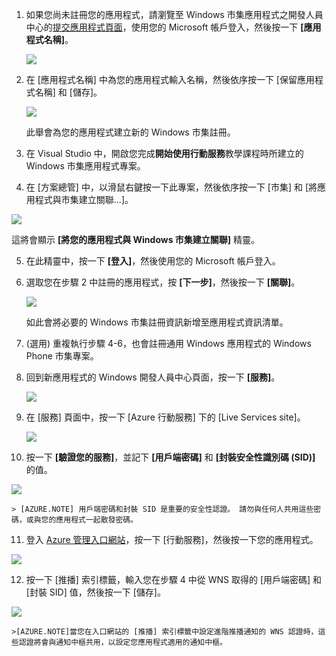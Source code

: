 

1. 如果您尚未註冊您的應用程式，請瀏覽至 Windows 市集應用程式之開發人員中心的[提交應用程式頁面]，使用您的 Microsoft 帳戶登入，然後按一下 **\[應用程式名稱\]**。

   ![](./media/mobile-services-dotnet-backend-notification-hubs-register-windows-store-app/mobile-services-submit-win8-app.png)

2. 在 \[應用程式名稱\] 中為您的應用程式輸入名稱，然後依序按一下 \[保留應用程式名稱\] 和 \[儲存\]。

   ![](./media/mobile-services-dotnet-backend-notification-hubs-register-windows-store-app/mobile-services-win8-app-name.png)

   此舉會為您的應用程式建立新的 Windows 市集註冊。

3. 在 Visual Studio 中，開啟您完成**開始使用行動服務**教學課程時所建立的 Windows 市集應用程式專案。

4. 在 \[方案總管\] 中，以滑鼠右鍵按一下此專案，然後依序按一下 \[市集\] 和 \[將應用程式與市集建立關聯...\]。

  ![](./media/mobile-services-dotnet-backend-notification-hubs-register-windows-store-app/mobile-services-store-association.png)

   這將會顯示 **\[將您的應用程式與 Windows 市集建立關聯\]** 精靈。

5. 在此精靈中，按一下 **\[登入\]**，然後使用您的 Microsoft 帳戶登入。

6. 選取您在步驟 2 中註冊的應用程式，按 **\[下一步\]**，然後按一下 **\[關聯\]**。

   ![](./media/mobile-services-dotnet-backend-notification-hubs-register-windows-store-app/mobile-services-select-app-name.png)

   如此會將必要的 Windows 市集註冊資訊新增至應用程式資訊清單。

7. \(選用\) 重複執行步驟 4-6，也會註冊通用 Windows 應用程式的 Windows Phone 市集專案。

8. 回到新應用程式的 Windows 開發人員中心頁面，按一下 **\[服務\]**。

   ![](./media/mobile-services-dotnet-backend-notification-hubs-register-windows-store-app/mobile-services-win8-edit-app.png)

9. 在 \[服務\] 頁面中，按一下 \[Azure 行動服務\] 下的 \[Live Services site\]。

	![](./media/mobile-services-javascript-backend-register-windows-store-app/mobile-services-win8-edit2-app.png)

10. 按一下 **\[驗證您的服務\]**，並記下 **\[用戶端密碼\]** 和 **\[封裝安全性識別碼 \(SID\)\]** 的值。

   ![](./media/mobile-services-dotnet-backend-notification-hubs-register-windows-store-app/mobile-services-win8-app-push-auth.png)

    > [AZURE.NOTE] 用戶端密碼和封裝 SID 是重要的安全性認證。 請勿與任何人共用這些密碼，或與您的應用程式一起散發密碼。 

11. 登入 [Azure 管理入口網站]，按一下 \[行動服務\]，然後按一下您的應用程式。

   ![](./media/mobile-services-dotnet-backend-notification-hubs-register-windows-store-app/mobile-services-selection.png)

12. 按一下 \[推播\] 索引標籤，輸入您在步驟 4 中從 WNS 取得的 \[用戶端密碼\] 和 \[封裝 SID\] 值，然後按一下 \[儲存\]。	

   ![](./media/mobile-services-dotnet-backend-notification-hubs-register-windows-store-app/mobile-push-tab.png)

	>[AZURE.NOTE]當您在入口網站的 [推播] 索引標籤中設定進階推播通知的 WNS 認證時，這些認證將會與通知中樞共用，以設定您應用程式適用的通知中樞。

<!-- URLs. -->
[提交應用程式頁面]: http://go.microsoft.com/fwlink/p/?LinkID=266582
[Azure 管理入口網站]: https://manage.windowsazure.com/

<!--HONumber=52-->
